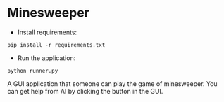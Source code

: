 # Minesweeper

* Install requirements:

`pip install -r requirements.txt`

* Run the application: 

`python runner.py`

A GUI application that someone can play the game of minesweeper. You can get help from AI by clicking the button in the GUI.
